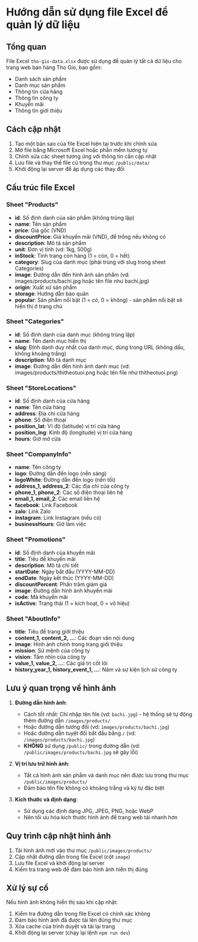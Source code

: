 # Hướng dẫn sử dụng file Excel để quản lý dữ liệu

## Tổng quan
File Excel `tho-gio-data.xlsx` được sử dụng để quản lý tất cả dữ liệu cho trang web bán hàng Tho Gio, bao gồm:
- Danh sách sản phẩm
- Danh mục sản phẩm
- Thông tin cửa hàng
- Thông tin công ty
- Khuyến mãi
- Thông tin giới thiệu

## Cách cập nhật

1. Tạo một bản sao của file Excel hiện tại trước khi chỉnh sửa
2. Mở file bằng Microsoft Excel hoặc phần mềm tương tự
3. Chỉnh sửa các sheet tương ứng với thông tin cần cập nhật
4. Lưu file và thay thế file cũ trong thư mục `/public/data/`
5. Khởi động lại server để áp dụng các thay đổi

## Cấu trúc file Excel

### Sheet "Products"
- **id**: Số định danh của sản phẩm (không trùng lặp)
- **name**: Tên sản phẩm
- **price**: Giá gốc (VND)
- **discountPrice**: Giá khuyến mãi (VND), để trống nếu không có
- **description**: Mô tả sản phẩm
- **unit**: Đơn vị tính (vd: 1kg, 500g)
- **inStock**: Tình trạng còn hàng (1 = còn, 0 = hết)
- **category**: Slug của danh mục (phải trùng với slug trong sheet Categories)
- **image**: Đường dẫn đến hình ảnh sản phẩm (vd: images/products/bachi.jpg hoặc tên file như bachi.jpg)
- **origin**: Xuất xứ sản phẩm
- **storage**: Hướng dẫn bảo quản
- **popular**: Sản phẩm nổi bật (1 = có, 0 = không) - sản phẩm nổi bật sẽ hiển thị ở trang chủ

### Sheet "Categories"
- **id**: Số định danh của danh mục (không trùng lặp)
- **name**: Tên danh mục hiển thị
- **slug**: Định danh duy nhất của danh mục, dùng trong URL (không dấu, không khoảng trắng)
- **description**: Mô tả danh mục
- **image**: Đường dẫn đến hình ảnh danh mục (vd: images/products/thitheotuoi.png hoặc tên file như thitheotuoi.png)

### Sheet "StoreLocations"
- **id**: Số định danh của cửa hàng
- **name**: Tên cửa hàng
- **address**: Địa chỉ cửa hàng
- **phone**: Số điện thoại
- **position_lat**: Vĩ độ (latitude) vị trí cửa hàng
- **position_lng**: Kinh độ (longitude) vị trí cửa hàng
- **hours**: Giờ mở cửa

### Sheet "CompanyInfo"
- **name**: Tên công ty
- **logo**: Đường dẫn đến logo (nền sáng)
- **logoWhite**: Đường dẫn đến logo (nền tối)
- **address_1, address_2**: Các địa chỉ của công ty
- **phone_1, phone_2**: Các số điện thoại liên hệ
- **email_1, email_2**: Các email liên hệ
- **facebook**: Link Facebook
- **zalo**: Link Zalo
- **instagram**: Link Instagram (nếu có)
- **businessHours**: Giờ làm việc

### Sheet "Promotions"
- **id**: Số định danh của khuyến mãi
- **title**: Tiêu đề khuyến mãi
- **description**: Mô tả chi tiết
- **startDate**: Ngày bắt đầu (YYYY-MM-DD)
- **endDate**: Ngày kết thúc (YYYY-MM-DD)
- **discountPercent**: Phần trăm giảm giá
- **image**: Đường dẫn hình ảnh khuyến mãi
- **code**: Mã khuyến mãi
- **isActive**: Trạng thái (1 = kích hoạt, 0 = vô hiệu)

### Sheet "AboutInfo"
- **title**: Tiêu đề trang giới thiệu
- **content_1, content_2, ...**: Các đoạn văn nội dung
- **image**: Hình ảnh chính trong trang giới thiệu
- **mission**: Sứ mệnh của công ty
- **vision**: Tầm nhìn của công ty
- **value_1, value_2, ...**: Các giá trị cốt lõi
- **history_year_1, history_event_1, ...**: Năm và sự kiện lịch sử công ty

## Lưu ý quan trọng về hình ảnh

1. **Đường dẫn hình ảnh**: 
   - Cách tốt nhất: Chỉ nhập tên file (vd: `bachi.jpg`) - hệ thống sẽ tự động thêm đường dẫn `/images/products/`
   - Hoặc đường dẫn tương đối (vd: `images/products/bachi.jpg`)
   - Hoặc đường dẫn tuyệt đối bắt đầu bằng `/` (vd: `/images/products/bachi.jpg`)
   - **KHÔNG** sử dụng `/public/` trong đường dẫn (vd: `/public/images/products/bachi.jpg` sẽ gây lỗi)

2. **Vị trí lưu trữ hình ảnh**:
   - Tất cả hình ảnh sản phẩm và danh mục nên được lưu trong thư mục `/public/images/products/`
   - Đảm bảo tên file không có khoảng trắng và ký tự đặc biệt

3. **Kích thước và định dạng**:
   - Sử dụng các định dạng JPG, JPEG, PNG, hoặc WebP
   - Nên tối ưu hóa kích thước hình ảnh để trang web tải nhanh hơn

## Quy trình cập nhật hình ảnh

1. Tải hình ảnh mới vào thư mục `/public/images/products/`
2. Cập nhật đường dẫn trong file Excel (cột `image`)
3. Lưu file Excel và khởi động lại server
4. Kiểm tra trang web để đảm bảo hình ảnh hiển thị đúng

## Xử lý sự cố

Nếu hình ảnh không hiển thị sau khi cập nhật:
1. Kiểm tra đường dẫn trong file Excel có chính xác không
2. Đảm bảo hình ảnh đã được tải lên đúng thư mục
3. Xóa cache của trình duyệt và tải lại trang
4. Khởi động lại server (chạy lại lệnh `npm run dev`) 